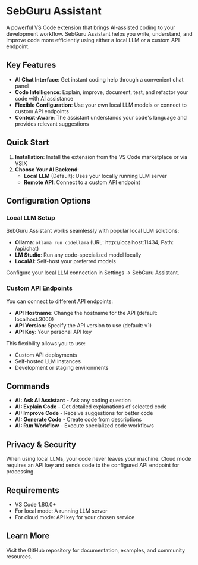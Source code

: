 # SebGuru Assistant

A powerful VS Code extension that brings AI-assisted coding to your development workflow. SebGuru Assistant helps you write, understand, and improve code more efficiently using either a local LLM or a custom API endpoint.

## Key Features

- **AI Chat Interface**: Get instant coding help through a convenient chat panel
- **Code Intelligence**: Explain, improve, document, test, and refactor your code with AI assistance
- **Flexible Configuration**: Use your own local LLM models or connect to custom API endpoints
- **Context-Aware**: The assistant understands your code's language and provides relevant suggestions

## Quick Start

1. **Installation**: Install the extension from the VS Code marketplace or via VSIX
2. **Choose Your AI Backend**:
   - **Local LLM** (Default): Uses your locally running LLM server
   - **Remote API**: Connect to a custom API endpoint

## Configuration Options

### Local LLM Setup

SebGuru Assistant works seamlessly with popular local LLM solutions:

- **Ollama**: `ollama run codellama` (URL: http://localhost:11434, Path: /api/chat)
- **LM Studio**: Run any code-specialized model locally
- **LocalAI**: Self-host your preferred models

Configure your local LLM connection in Settings → SebGuru Assistant.

### Custom API Endpoints

You can connect to different API endpoints:

- **API Hostname**: Change the hostname for the API (default: localhost:3000)
- **API Version**: Specify the API version to use (default: v1)
- **API Key**: Your personal API key

This flexibility allows you to use:
- Custom API deployments
- Self-hosted LLM instances
- Development or staging environments

## Commands

- **AI: Ask AI Assistant** - Ask any coding question
- **AI: Explain Code** - Get detailed explanations of selected code
- **AI: Improve Code** - Receive suggestions for better code
- **AI: Generate Code** - Create code from descriptions
- **AI: Run Workflow** - Execute specialized code workflows

## Privacy & Security

When using local LLMs, your code never leaves your machine. Cloud mode requires an API key and sends code to the configured API endpoint for processing.

## Requirements

- VS Code 1.80.0+
- For local mode: A running LLM server
- For cloud mode: API key for your chosen service

## Learn More

Visit the GitHub repository for documentation, examples, and community resources.
